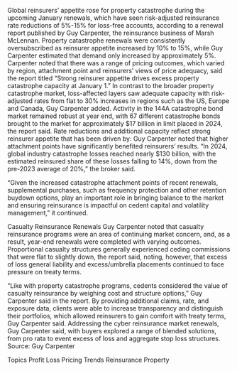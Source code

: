 Global reinsurers’ appetite rose for property catastrophe during the upcoming January renewals, which have seen risk-adjusted reinsurance rate reductions of 5%-15% for loss-free accounts, according to a renewal report published by Guy Carpenter, the reinsurance business of Marsh McLennan.
Property catastrophe renewals were consistently oversubscribed as reinsurer appetite increased by 10% to 15%, while Guy Carpenter estimated that demand only increased by approximately 5%.
Carpenter noted that there was a range of pricing outcomes, which varied by region, attachment point and reinsurers’ views of price adequacy, said the report titled “Strong reinsurer appetite drives excess property catastrophe capacity at January 1.”
In contrast to the broader property catastrophe market, loss-affected layers saw adequate capacity with risk-adjusted rates from flat to 30% increases in regions such as the US, Europe and Canada, Guy Carpenter added.
Activity in the 144A catastrophe bond market remained robust at year end, with 67 different catastrophe bonds brought to the market for approximately $17 billion in limit placed in 2024, the report said.
Rate reductions and additional capacity reflect strong reinsurer appetite that has been driven by:
Guy Carpenter noted that higher attachment points have significantly benefited reinsurers’ results. “In 2024, global industry catastrophe losses reached nearly $130 billion, with the estimated reinsured share of these losses falling to 14%, down from the pre-2023 average of 20%,” the broker said.

“Given the increased catastrophe attachment points of recent renewals, supplemental purchases, such as frequency protection and other retention buydown options, play an important role in bringing balance to the market and ensuring reinsurance is impactful on cedent capital and volatility management,” it continued.

Casualty Reinsurance Renewals
Guy Carpenter noted that casualty reinsurance programs were an area of continuing market concern, and, as a result, year-end renewals were completed with varying outcomes.
Proportional casualty structures generally experienced ceding commissions that were flat to slightly down, the report said, noting, however, that excess of loss general liability and excess/umbrella placements continued to face pressure on treaty terms. 




“Like with property catastrophe programs, cedents considered the value of casualty reinsurance by weighing cost and structure options,” Guy Carpenter said in the report.
By providing additional claims, rate, and exposure data, clients were able to increase transparency and distinguish their portfolios, which allowed reinsurers to gain comfort with treaty terms, Guy Carpenter said.
Addressing the cyber reinsurance market renewals, Guy Carpenter said, with buyers explored a range of blended solutions, from pro rata to event excess of loss and aggregate stop loss structures.
Source: Guy Carpenter

Topics
Profit Loss
Pricing Trends
Reinsurance
Property
